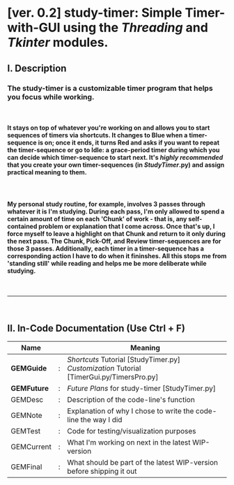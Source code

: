 
# [ver. 0.2] **study-timer**: Simple Timer-with-GUI using the *Threading* and *Tkinter* modules. 

## I. Description
### The **study-timer** is a customizable timer program that helps you focus while working.
<br>

#### It stays on top of whatever you're working on and allows you to start sequences of timers via shortcuts. It changes to **Blue** when a timer-sequence is on; once it ends, it turns **Red** and asks if you want to repeat the timer-sequence or go to **Idle**: a grace-period timer during which you can decide which timer-sequence to start next. It's *highly recommended* that you create your own timer-sequences (in *StudyTimer*.py) and assign practical meaning to them. 
<br>

#### My personal study routine, for example, involves 3 passes through whatever it is I'm studying. During each pass, I'm only allowed to spend a certain amount of time on each 'Chunk' of work - that is, any self-contained problem or explanation that I come across. Once that's up, I force myself to leave a highlight on that Chunk and return to it only during the next pass. The **Chunk**, **Pick-Off**, and **Review** timer-sequences are for those 3 passes. Additionally, each timer in a timer-sequence has a corresponding action I have to do when it fininshes. All this stops me from 'standing still' while reading and helps me be more deliberate while studying.

<br>
<hr>
<br>

## II. In-Code Documentation (Use Ctrl + F)

| Name | |Meaning |
| --------  |-| -------- |
| **GEMGuide**   |:| *Shortcuts* Tutorial [StudyTimer.py] <br> *Customization* Tutorial [TimerGui.py/TimersPro.py]|
| **GEMFuture**   |:| *Future Plans* for study-timer [StudyTimer.py]|
| GEMDesc   |:| Description of the code-line's function|
| GEMNote   |:|     Explanation of why I chose to write the code-line the way I did|
| GEMTest   |:| Code for testing/visualization purposes|
| GEMCurrent|:| What I'm working on next in the latest WIP-version|
| GEMFinal  |:| What should be part of the latest WIP-version before shipping it out           |
